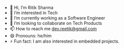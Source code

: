 - 👋 Hi, I’m Ritik Sharma
- 👀 I’m interested in Tech
- 🌱 I’m currently working as a Software Engineer 
- 💞️ I’m looking to collaborate on Tech Products
- 📫 How to reach me dev.reetik@gmail.com
- 😄 Pronouns: he/him
- ⚡ Fun fact: I am also interested in embedded projects.

<!---
reetik6230/reetik6230 is a ✨ special ✨ repository because its `README.md` (this file) appears on your GitHub profile.
You can click the Preview link to take a look at your changes.
--->
